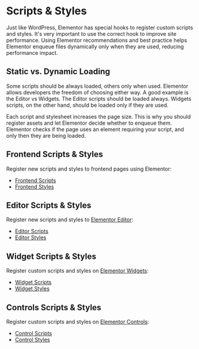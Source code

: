 # Scripts & Styles

<Badge type="tip" vertical="top" text="Elementor Core" /> <Badge type="warning" vertical="top" text="Intermediate" />

Just like WordPress, Elementor has special hooks to register custom scripts and styles. It's very important to use the correct hook to improve site performance. Using Elementor recommendations and best practice helps Elementor enqueue files dynamically only when they are used, reducing performance impact.

## Static vs. Dynamic Loading

Some scripts should be always loaded, others only when used. Elementor allows developers the freedom of choosing either way. A good example is the Editor vs Widgets. The Editor scripts should be loaded always. Widgets scripts, on the other hand, should be loaded only if they are used.

Each script and stylesheet increases the page size. This is why you should register assets and let Elementor decide whether to enqueue them. Elementor checks if the page uses an element requiring your script, and only then they are being loaded.

## Frontend Scripts & Styles

Register new scripts and styles to frontend pages using Elementor:

* [Frontend Scripts](./frontend-scripts)
* [Frontend Styles](./frontend-styles)

## Editor Scripts & Styles

Register new scripts and styles to [Elementor Editor](/editor/):

* [Editor Scripts](./editor-scripts)
* [Editor Styles](./editor-styles)

## Widget Scripts & Styles

Register custom scripts and styles on [Elementor Widgets](/widgets/):

* [Widget Scripts](./widget-scripts)
* [Widget Styles](./widget-styles)

## Controls Scripts & Styles

Register custom scripts and styles on [Elementor Controls](/controls/):

* [Control Scripts](./control-scripts)
* [Control Styles](./control-styles)
